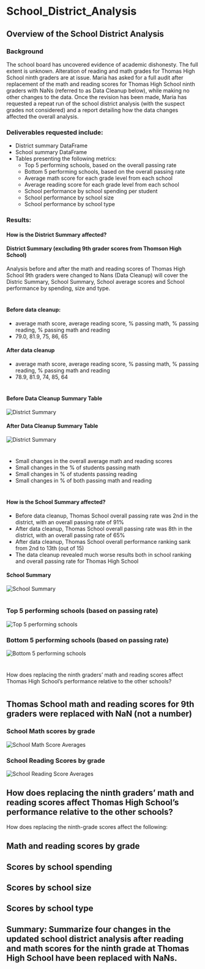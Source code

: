 # School_District_Analysis
## Overview of the School District Analysis
### Background
The school board has uncovered evidence of academic dishonesty.  The full extent is unknown.  Alteration of reading and math grades for Thomas High School ninth graders are at issue.  Maria has asked for a full audit after replacement of the math and reading scores for Thomas High School ninth graders with NaNs (referred to as Data Cleanup below), while making no other changes to the data. Once the revision has been made, Maria has requested a repeat run of the school district analysis (with the suspect grades not considered) and a report detailing how the data changes affected the overall analysis.

### Deliverables requested include:
* District summary DataFrame 
* School summary DataFrame 
* Tables presenting the following metrics:
    * Top 5 performing schools, based on the overall passing rate 
    * Bottom 5 performing schools, based on the overall passing rate 
    * Average math score for each grade level from each school 
    * Average reading score for each grade level from each school 
    * School performance by school spending per student 
    * School performance by school size 
    * School performance by school type 

### Results: 

#### How is the District Summary affected?
#### District Summary (excluding 9th grader scores from Thomson High School)
Analysis before and after the math and reading scores of Thomas High School 9th graders were changed to Nans (Data Cleanup) will cover the Distric Summary, School Summary, School average scores and School performance by spending, size and type.

#
#### Before data cleanup: 
* average math score, average reading score, % passing math, % passing reading, % passing math and reading
* 79.0, 81.9, 75, 86, 65
#### After data cleanup
* average math score, average reading score, % passing math, % passing reading, % passing math and reading
* 78.9, 81.9, 74, 85, 64
#
#### Before Data Cleanup Summary Table
![District Summary](https://github.com/jcsargis00/School_District_Analysis/blob/main/Resources/districtsummarybefore.PNG)
#### After Data Cleanup Summary Table
![District Summary](https://github.com/jcsargis00/School_District_Analysis/blob/main/Resources/districtsummary.PNG)
#
* Small changes in the overall average math and reading scores
* Small changes in the % of students passing math
* Small changes in % of students passing reading 
* Small changes in % of both passing math and reading
#
#### How is the School Summary affected?
* Before data cleanup, Thomas School overall passing rate was 2nd in the district, with an overall passing rate of 91%
* After data cleanup, Thomas School overall passing rate was  8th in the district, with an overall passing rate of 65%
* After data cleanup, Thomas School overall performance ranking sank from 2nd to 13th (out of 15)
* The data cleanup revealed much worse results both in school ranking and overall passing rate for Thomas High School
#### School Summary
![School Summary](https://github.com/jcsargis00/School_District_Analysis/blob/main/Resources/school_summary.PNG) 
#
### Top 5 performing schools (based on passing rate)
![Top 5 performing schools](https://github.com/jcsargis00/School_District_Analysis/blob/main/Resources/topfive.PNG)
### Bottom 5 performing schools (based on passing rate)
![Bottom 5 performing schools](https://github.com/jcsargis00/School_District_Analysis/blob/main/Resources/bottom5.PNG)
#
How does replacing the ninth graders’ math and reading scores affect Thomas High School’s performance relative to the other schools?
#
## Thomas School math and reading scores for 9th graders were replaced with NaN (not a number)
### School Math scores by grade
![School Math Score Averages](https://github.com/jcsargis00/School_District_Analysis/blob/main/Resources/averagemath.PNG)
### School Reading Scores by grade
![School Reading Score Averages](https://github.com/jcsargis00/School_District_Analysis/blob/main/Resources/averagereading.PNG)
## How does replacing the ninth graders’ math and reading scores affect Thomas High School’s performance relative to the other schools?



How does replacing the ninth-grade scores affect the following:
## Math and reading scores by grade
## Scores by school spending
## Scores by school size
## Scores by school type
## Summary: Summarize four changes in the updated school district analysis after reading and math scores for the ninth grade at Thomas High School have been replaced with NaNs.